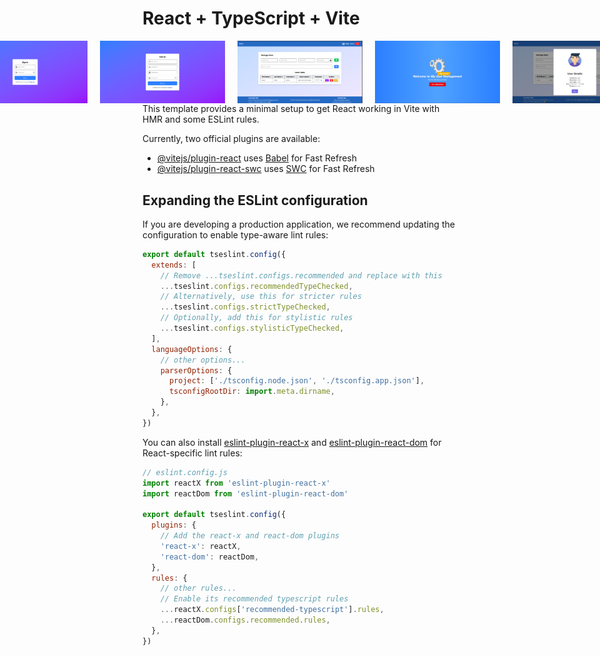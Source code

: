 # React + TypeScript + Vite
<div style="display: flex; justify-content: center; gap: 20px;">
   <img src="screenshots/Screenshot 2025-04-02 075255.png" alt="landing_page" width="200px">
   <img src="screenshots/Screenshot 2025-04-02 075318.png" alt="Sign In Page" width="200px">
   <img src="screenshots/Screenshot 2025-04-02 075304.png" alt="Sign Up Page" width="200px">
   <img src="screenshots/Screenshot 2025-04-02 075356.png" alt="Dashboard" width="200px">
   <img src="screenshots/Screenshot 2025-04-02 075420.png" alt="Homepage" width="200px">
   <img src="screenshots/Screenshot 2025-04-02 075409.png" alt="View Profile Modal" width="200px">
   <img src="screenshots/Screenshot 2025-04-01 214508.png" alt="Dashboard" width="200px">
</div>
This template provides a minimal setup to get React working in Vite with HMR and some ESLint rules.

Currently, two official plugins are available:

- [@vitejs/plugin-react](https://github.com/vitejs/vite-plugin-react/blob/main/packages/plugin-react/README.md) uses [Babel](https://babeljs.io/) for Fast Refresh
- [@vitejs/plugin-react-swc](https://github.com/vitejs/vite-plugin-react-swc) uses [SWC](https://swc.rs/) for Fast Refresh

## Expanding the ESLint configuration

If you are developing a production application, we recommend updating the configuration to enable type-aware lint rules:

```js
export default tseslint.config({
  extends: [
    // Remove ...tseslint.configs.recommended and replace with this
    ...tseslint.configs.recommendedTypeChecked,
    // Alternatively, use this for stricter rules
    ...tseslint.configs.strictTypeChecked,
    // Optionally, add this for stylistic rules
    ...tseslint.configs.stylisticTypeChecked,
  ],
  languageOptions: {
    // other options...
    parserOptions: {
      project: ['./tsconfig.node.json', './tsconfig.app.json'],
      tsconfigRootDir: import.meta.dirname,
    },
  },
})
```

You can also install [eslint-plugin-react-x](https://github.com/Rel1cx/eslint-react/tree/main/packages/plugins/eslint-plugin-react-x) and [eslint-plugin-react-dom](https://github.com/Rel1cx/eslint-react/tree/main/packages/plugins/eslint-plugin-react-dom) for React-specific lint rules:

```js
// eslint.config.js
import reactX from 'eslint-plugin-react-x'
import reactDom from 'eslint-plugin-react-dom'

export default tseslint.config({
  plugins: {
    // Add the react-x and react-dom plugins
    'react-x': reactX,
    'react-dom': reactDom,
  },
  rules: {
    // other rules...
    // Enable its recommended typescript rules
    ...reactX.configs['recommended-typescript'].rules,
    ...reactDom.configs.recommended.rules,
  },
})
```

